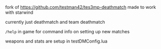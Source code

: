 
fork of https://github.com/testman42/tes3mp-deathmatch made to work with starwind

currently just deathmatch and team deathmatch

`/help` in game for command info on setting up new matches

weapons and stats are setup in testDMConfig.lua
